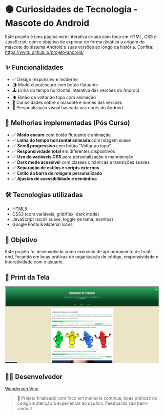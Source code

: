 # 🟢 Curiosidades de Tecnologia - Mascote do Android

Este projeto é uma página web interativa criada com foco em HTML, CSS e JavaScript, com o objetivo de explorar de forma didática a origem do mascote do sistema Android e suas versões ao longo da história.
Confira: https://wvitu.github.io/projeto-android/

## ✨ Funcionalidades

- ✅ Design responsivo e moderno
- 🌗 Modo claro/escuro com botão flutuante
- 🕹️ Linha do tempo horizontal interativa das versões do Android
- ⬆️ Botão de voltar ao topo com animação
- 🧠 Curiosidades sobre o mascote e nomes das versões
- 🎨 Personalização visual baseada nas cores do Android

## 🚀 Melhorias implementadas (Pós Curso)

- ✅ **Modo escuro** com botão flutuante e animação
- ✅ **Linha do tempo horizontal animada** com rolagem suave
- ✅ **Scroll progressivo** com botão "Voltar ao topo"
- ✅ **Responsividade total** em diferentes dispositivos
- ✅ **Uso de variáveis CSS** para personalização e manutenção
- ✅ **Dark mode acessível** com classes dinâmicas e transições suaves
- ✅ **Separação de estilos e scripts externos**
- ✅ **Estilo da barra de rolagem personalizado**
- ✅ **Ajustes de acessibilidade e semântica**

## 🛠️ Tecnologias utilizadas

- HTML5
- CSS3 (com variáveis, grid/flex, dark mode)
- JavaScript (scroll suave, toggle de tema, eventos)
- Google Fonts & Material Icons

## 🎯 Objetivo

Este projeto foi desenvolvido como exercício de aprimoramento de front-end, focando em boas práticas de organização de código, responsividade e interatividade com o usuário.

## 📸 Print da Tela

![screenshot do projeto](assets/img/screenshot.png)

## 👨‍💻 Desenvolvedor

[Wanderson Vitor](https://github.com/wvitu)  


> 💼 Projeto finalizado com foco em melhoria contínua, boas práticas de código e atenção à experiência do usuário. Feedbacks são bem-vindos!
